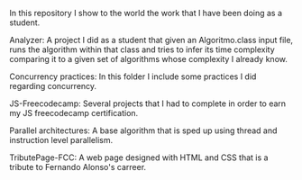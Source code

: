 In this repository I show to the world the work that I have been doing as a student.

Analyzer:
A project I did as a student that given an Algoritmo.class input file, runs the algorithm within that class and tries to infer its time complexity comparing it to a given set of algorithms whose complexity I already know.

Concurrency practices:
In this folder I include some practices I did regarding concurrency.

JS-Freecodecamp:
Several projects that I had to complete in order to earn my JS freecodecamp certification.

Parallel architectures:
A base algorithm that is sped up using thread and instruction level parallelism.

TributePage-FCC:
A web page designed with HTML and CSS that is a tribute to Fernando Alonso's carreer.
